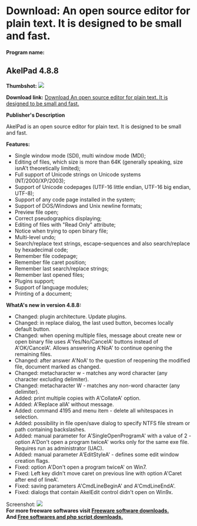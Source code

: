 # Download: An open source editor for plain text. It is designed to be small and fast.

**Program name:**

## AkelPad 4.8.8

  
**Thumbshot:** ![](http://www.freewarefiles.com/screenshot/akelpad_md.jpg)   
  
**Download link:** [Download An open source editor for plain text. It is designed to be small and fast.](http://freesoftwares.boysofts.com/AkelPad_program_22239.html)  
  


**Publisher's Description**  
  


AkelPad is an open source editor for plain text. It is designed to be small and fast. 

**Features:**

  * Single window mode (SDI), multi window mode (MDI); 
  * Editing of files, which size is more than 64K (generally speaking, size isnA't theoretically limited); 
  * Full support of Unicode strings on Unicode systems (NT/2000/XP/2003); 
  * Support of Unicode codepages (UTF-16 little endian, UTF-16 big endian, UTF-8); 
  * Support of any code page installed in the system; 
  * Support of DOS/Windows and Unix newline formats; 
  * Preview file open; 
  * Correct pseudographics displaying; 
  * Editing of files with "Read Only" attribute; 
  * Notice when trying to open binary file; 
  * Multi-level undo; 
  * Search/replace text strings, escape-sequences and also search/replace by hexadecimal code; 
  * Remember file codepage; 
  * Remember file caret position; 
  * Remember last search/replace strings; 
  * Remember last opened files; 
  * Plugins support; 
  * Support of language modules; 
  * Printing of a document; 

**WhatA's new in version 4.8.8:**

  * Changed: plugin architecture. Update plugins. 
  * Changed: in replace dialog, the last used button, becomes locally default button. 
  * Changed: when opening multiple files, message about create new or open binary file uses A'Yes/No/CancelA' buttons instead of A'OK/CancelA'. Allows answering A'NoA' to continue opening the remaining files. 
  * Changed: after answer A'NoA' to the question of reopening the modified file, document marked as changed. 
  * Changed: metacharacter w - matches any word character (any character excluding delimiter). 
  * Changed: metacharacter W - matches any non-word character (any delimiter). 
  * Added: print multiple copies with A'CollateA' option. 
  * Added: A'Replace allA' without message. 
  * Added: command 4195 and menu item - delete all whitespaces in selection. 
  * Added: possibility in file open/save dialog to specify NTFS file stream or path containing backslashes. 
  * Added: manual parameter for A'SingleOpenProgramA' with a value of 2 - option A'Don't open a program twiceA' works only for the same exe file. Requires run as administrator (UAC). 
  * Added: manual parameter A'EditStyleA' - defines some edit window creation flags. 
  * Fixed: option A'Don't open a program twiceA' on Win7. 
  * Fixed: Left key didn't move caret on previous line with option A'Caret after end of lineA'. 
  * Fixed: saving parameters A'CmdLineBeginA' and A'CmdLineEndA'. 
  * Fixed: dialogs that contain AkelEdit control didn't open on Win9x. 

  
  
Screenshot: ![](http://www.freewarefiles.com/screenshot/akelpad.jpg)   
**For more freeware softwares visit [Freeware software downloads.](http://freesoftwares.boysofts.com/)**   
**And [Free softwares and php script downloads.](http://www.boysofts.com/)**
